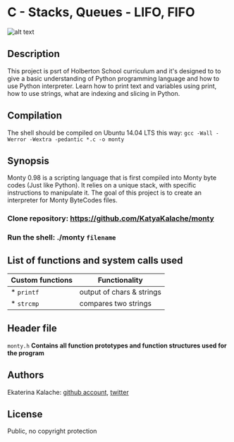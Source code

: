 # C - Stacks, Queues - LIFO, FIFO
![alt text](https://pbs.twimg.com/media/CFYYWy6UEAE9Ow-.png)
## Description
This project is psrt of Holberton School curriculum and it's designed to to give a basic understanding of Python programming language and how to use Python interpreter. Learn how to print text and variables using print, how to use strings, what are indexing and slicing in Python.
## Compilation
The shell should be compiled on Ubuntu 14.04 LTS  this way:
<return>
`gcc -Wall -Werror -Wextra -pedantic *.c -o monty`
## Synopsis
Monty 0.98 is a scripting language that is first compiled into Monty byte codes (Just like Python). It relies on a unique stack, with specific instructions to manipulate it. The goal of this project is to create an interpreter for Monty ByteCodes files.

### __Clone repository:__ https://github.com/KatyaKalache/monty
### __Run the shell__: ./monty `filename`
## List of functions and system calls used

|Custom functions  | Functionality                    |
| ---------------- | -------------------------------- |
|   * `printf  `   | output of chars & strings        |
|   * `strcmp`     | compares two strings             |

## Header file
 `monty.h`
__Contains all function prototypes and function structures used for the program__

## Authors

Ekaterina Kalache: [github account](https://github.com/KatyaKalache), [twitter](https://twitter.com/KatyaKalache)

## License
Public, no copyright protection